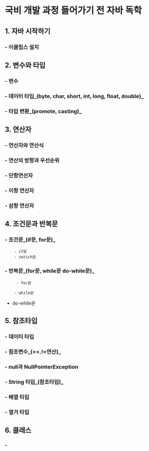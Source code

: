 # 국비 개발 과정 들어가기 전 자바 독학

## 1. 자바 시작하기

### 	- 이클립스 설치



## 2. 변수와 타입 

### 	- 변수

### 	- 데이터 타입_(byte, char, short, int, long, float, double)_ 

### 	- 타입 변환_(promote, casting)_



## 3. 연산자

### 	- 연산자와 연산식

### 	- 연산의 방향과 우선순위

### 	- 단항연산자

### 	- 이항 연산자

### 	- 삼항 연산자

## 4. 조건문과 반복문

### 	- 조건문_(if문, for문)_

		- if문
		- swtich문

### 	

### 	- 반복문_(for문, while문 do-while문)_

		 - for문

		- while문
	
  - do-while문

    

## 5. 참조타입

### 	- 데이터 타입

### 	- 참조변수_(==.!=연산)_

### 	- null과 NullPointerException

### 	- String 타입_(참조타입)_

### 	- 배열 타입

### 	- 열거 타입



## 6. 클래스

### 	- 	